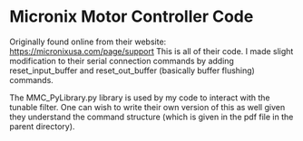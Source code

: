 # Micronix Motor Controller Code

Originally found online from their website: https://micronixusa.com/page/support
This is all of their code. I made slight modification to their serial connection commands 
by adding reset_input_buffer and reset_out_buffer (basically buffer flushing) commands.

The MMC_PyLibrary.py library is used by my code to interact with the tunable filter. One can wish to write their own version of this as well 
given they understand the command structure (which is given in the pdf file in the parent directory).
